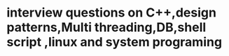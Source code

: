 # interview questions on C++,design patterns,Multi threading,DB,shell script ,linux and system programing
